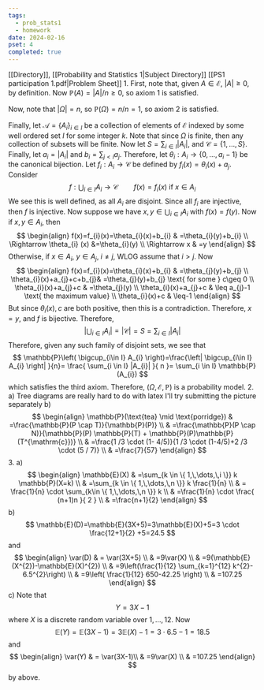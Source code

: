 ```yaml
---
tags:
  - prob_stats1
  - homework
date: 2024-02-16
pset: 4
completed: true
---
```

[[Directory]], [[Probability and Statistics 1|Subject Directory]]
[[PS1 participation 1.pdf|Problem Sheet]]
1. 
First, note that, given ${} A \in \mathcal{E} {}$, ${} |A|\geq 0 {}$, by definition. Now ${} \mathbb{P}(A)=|A| / n \geq 0 {}$, so axiom $1$ is satisfied. 

Now, note that ${} |\Omega|=n {}$, so ${} \mathbb{P}(\Omega)=n / n = 1 {}$, so axiom $2$ is satisfied. 

Finally, let ${} \mathcal{A}=\{ A_{i} \}_{i\in I} {}$ be a collection of elements of $\mathcal{E} {}$ indexed by some well ordered set $I$ for some integer ${} k {}$. Note that since $\Omega {}$ is finite, then any collection of subsets will be finite. Now let ${} S=\sum_{i \in I} |A_{i}| {}$, and ${} \mathcal{C}=\{ 1,\,\dots,\,S \} {}$. Finally, let ${} a_{i}=|A_{i}| {}$ and ${} b_{i}=\sum_{j< i} a_{j} {}$. Therefore, let ${} \theta_{i}:A_{i}\to{}\{ 0,\,\dots,\,a_{i}-1 \} {}$ be the canonical bijection. Let ${} f_{i}:A_{i}\to{} \mathcal{C} {}$ be defined by ${} f_{i}(x)=\theta_{i}(x)+a_{j} {}$. Consider
$$
f:\bigcup_{i\in I} A_{i}\to{} \mathcal{C} \qquad f(x)=f_{i}(x) \text{ if } x \in A_{i}
$$
We see this is well defined, as all ${} A_{i} {}$ are disjoint. Since all ${} f_{i}$ are injective, then $f$ is injective. Now suppose we have ${} x,\, y \in  \bigcup_{i\in I} A_{i} {}$ with ${} f(x)=f(y) {}$. Now if ${} x,\, y \in A_{i} {}$, then 
$$
\begin{align}
 f(x)=f_{i}(x)=\theta_{i}(x)+b_{i} & =\theta_{i}(y)+b_{i}  \\
  \Rightarrow  \theta_{i} (x) &=\theta_{i}(y) \\
\Rightarrow x & =y
 \end{align}
$$
Otherwise, if ${} x \in A_{i} {}$, ${} y \in A_{j} {}$, $i\neq j$, WLOG assume that $i>j {}$. Now
$$
\begin{align}
	f(x)=f_{i}(x)=\theta_{i}(x)+b_{i} & =\theta_{j}(y)+b_{j} \\
 \theta_{i}(x)+a_{j}+c+b_{j}& =\theta_{j}(y)+b_{j} \text{ for some } c\geq 0 \\
 \theta_{i}(x)+a_{j}+c & =\theta_{j}(y) \\
\theta_{i}(x)+a_{j}+c & \leq a_{j}-1 \text{ the maximum value} \\
\theta_{i}(x)+c & \leq-1
\end{align}
$$
But since ${} \theta_{i}(x),\, c {}$ are both positive, then this is a contradiction. Therefore, ${} x=y {}$, and $f$ is bijective. Therefore, 
$${} \left|\bigcup_{i\in I} A_{i}\right|=|\mathcal{C}|=S=\sum_{i\in I}|A_{i}| {}$$
Therefore, given any such family of disjoint sets, we see that 
$$
\mathbb{P}\left( \bigcup_{i\in I} A_{i} \right)=\frac{\left| \bigcup_{i\in I} A_{i} \right| }{n}= \frac{ \sum_{i \in I} |A_{i}| }{ n }= \sum_{i \in I} \mathbb{P}(A_{i})
$$
which satisfies the third axiom. Therefore, ${} (\Omega,\, \mathcal{E},\, \mathbb{P}) {}$ is a probability model. 
2. 
a)
Tree diagrams are really hard to do with latex I'll try submitting the picture separately
b)
$$
\begin{align}
\mathbb{P}(\text{tea} \mid \text{porridge}) & =\frac{\mathbb{P}(P \cap T)}{\mathbb{P}(P)} \\
 & =\frac{\mathbb{P}(P \cap N)}{\mathbb{P}(P) \mathbb{P}(T) + \mathbb{P}(P)\mathbb{P}(T^{\mathrm{c}})}  \\
 & =\frac{1 /3 \cdot  (1- 4/5)}{1 /3 \cdot (1-4/5)+2 /3 \cdot  (5 / 7)} \\
 & =\frac{7}{57}
\end{align}
$$
3. 
a)
$$
\begin{align}
\mathbb{E}(X) & =\sum_{k \in \{ 1,\,\dots,\,i \}} k \mathbb{P}(X=k) \\
 & =\sum_{k \in \{ 1,\,\dots,\,n \}} k \frac{1}{n} \\
 & = \frac{1}{n} \cdot \sum_{k\in \{ 1,\,\dots,\,n \}} k \\
	 & =\frac{1}{n} \cdot  \frac{ (n+1)n }{ 2 } \\
 & =\frac{n+1}{2} 
\end{align}
$$
b)
$$
\mathbb{E}(D)=\mathbb{E}(3X+5)=3\mathbb{E}(X)+5=3 \cdot  \frac{12+1}{2} +5=24.5
$$
and
$$
\begin{align}
 \var(D) & = \var(3X+5)  \\
 & =9\var(X) \\
 & =9(\mathbb{E}(X^{2})-\mathbb{E}(X)^{2}) \\
 & =9\left(\frac{1}{12} \sum_{k=1}^{12} k^{2}- 6.5^{2}\right) \\
 & =9\left(  \frac{1}{12} 650-42.25 \right) \\
 & =107.25
 \end{align}
$$
c)
Note that
$$
Y=3X-1
$$
where $X$ is a discrete random variable over ${} 1,\,\dots,\,12 {}$. Now 
$$
\mathbb{E}(Y)=\mathbb{E}(3X-1)=3\mathbb{E}(X)-1=3\cdot 6.5-1=18.5
$$
and
$$
\begin{align}
 \var(Y)  & = \var(3X-1)\\
  & =9\var(X) \\
 & =107.25
 \end{align}
$$
by above.
